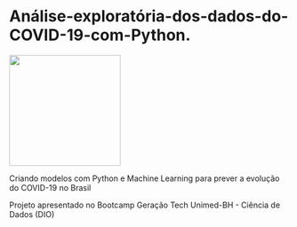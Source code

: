 # Análise-exploratória-dos-dados-do-COVID-19-com-Python.

<img src="https://user-images.githubusercontent.com/55455808/202818779-d47853ca-09f8-44bc-8b78-615473081f00.png" width="200" height="200" />


Criando modelos com Python e Machine Learning para prever a evolução do COVID-19 no Brasil

Projeto apresentado no Bootcamp Geração Tech Unimed-BH - Ciência de Dados (DIO)


